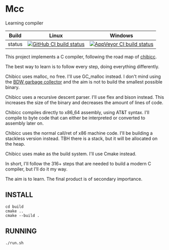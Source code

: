 # Mcc
Learning compiler

Build|Linux|Windows
---|---|---
status|[![GitHub CI build status](https://github.com/Wodan58/Mcc/actions/workflows/cmake.yml/badge.svg)](https://github.com/Wodan58/Mcc/actions/workflows/cmake.yml)|[![AppVeyor CI build status](https://ci.appveyor.com/api/projects/status/github/Wodan58/Mcc?branch=master&svg=true)](https://ci.appveyor.com/project/Wodan58/Mcc)

This project implements a C compiler, following the road map of
[chibicc](https://github.com/rui314/chibicc).

The best way to learn is to follow every step, doing everything differently.

Chibicc uses malloc, no free. I'll use GC_malloc instead. I don't mind using
the [BDW garbage collector](https://github.com/ivmai/bdwgc) and the aim is not
to build the smallest possible binary.

Chibicc uses a recursive descent parser. I'll use flex and bison instead. This
increases the size of the binary and decreases the amount of lines of code.

Chibicc compiles directly to x86_64 assembly, using AT&T syntax. I'll compile
to byte code that can either be interpreted or converted to assembly later on.

Chibicc uses the normal call/ret of x86 machine code. I'll be building a
stackless version instead. TBH there is a stack, but it will be allocated on
the heap.

Chibicc uses make as the build system. I'll use Cmake instead.

In short, I'll follow the 316+ steps that are needed to build a modern C
compiler, but I'll do it my way.

The aim is to learn. The final product is of secondary importance.

INSTALL
-------

    cd build
    cmake ..
    cmake --build .

RUNNING
-------

    ./run.sh
